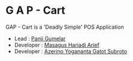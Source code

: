# G A P - Cart

GAP - Cart is a 'Deadly Simple' POS Application

- Lead : [Panji Gumelar](https://github.com/panjiggm)
- Developer : [Masagus Hariadi Arief](https://github.com/hariadiarief)
- Developer : [Azerino Yogananta Gatot Subroto](https://github.com/ayogatot)